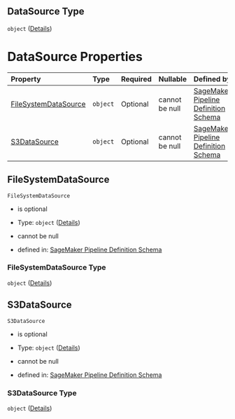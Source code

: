 ## DataSource Type

`object` ([Details](pipeline-definition-definitions-trainingstep-properties-arguments-properties-inputdataconfig-items-properties-datasource.md))

# DataSource Properties

| Property                                      | Type     | Required | Nullable       | Defined by                                                                                                                                                                                                                                                                                                                                                                                                                                    |
| :-------------------------------------------- | :------- | :------- | :------------- | :-------------------------------------------------------------------------------------------------------------------------------------------------------------------------------------------------------------------------------------------------------------------------------------------------------------------------------------------------------------------------------------------------------------------------------------------- |
| [FileSystemDataSource](#filesystemdatasource) | `object` | Optional | cannot be null | [SageMaker Pipeline Definition Schema](pipeline-definition-definitions-trainingstep-properties-arguments-properties-inputdataconfig-items-properties-datasource-properties-filesystemdatasource.md "https://github.com/jerrypeng7773/sagemaker-model-building-pipeline-definition-JSON-schema/schema/#/definitions/TrainingStep/properties/Arguments/properties/InputDataConfig/items/properties/DataSource/properties/FileSystemDataSource") |
| [S3DataSource](#s3datasource)                 | `object` | Optional | cannot be null | [SageMaker Pipeline Definition Schema](pipeline-definition-definitions-trainingstep-properties-arguments-properties-inputdataconfig-items-properties-datasource-properties-s3datasource.md "https://github.com/jerrypeng7773/sagemaker-model-building-pipeline-definition-JSON-schema/schema/#/definitions/TrainingStep/properties/Arguments/properties/InputDataConfig/items/properties/DataSource/properties/S3DataSource")                 |

## FileSystemDataSource



`FileSystemDataSource`

*   is optional

*   Type: `object` ([Details](pipeline-definition-definitions-trainingstep-properties-arguments-properties-inputdataconfig-items-properties-datasource-properties-filesystemdatasource.md))

*   cannot be null

*   defined in: [SageMaker Pipeline Definition Schema](pipeline-definition-definitions-trainingstep-properties-arguments-properties-inputdataconfig-items-properties-datasource-properties-filesystemdatasource.md "https://github.com/jerrypeng7773/sagemaker-model-building-pipeline-definition-JSON-schema/schema/#/definitions/TrainingStep/properties/Arguments/properties/InputDataConfig/items/properties/DataSource/properties/FileSystemDataSource")

### FileSystemDataSource Type

`object` ([Details](pipeline-definition-definitions-trainingstep-properties-arguments-properties-inputdataconfig-items-properties-datasource-properties-filesystemdatasource.md))

## S3DataSource



`S3DataSource`

*   is optional

*   Type: `object` ([Details](pipeline-definition-definitions-trainingstep-properties-arguments-properties-inputdataconfig-items-properties-datasource-properties-s3datasource.md))

*   cannot be null

*   defined in: [SageMaker Pipeline Definition Schema](pipeline-definition-definitions-trainingstep-properties-arguments-properties-inputdataconfig-items-properties-datasource-properties-s3datasource.md "https://github.com/jerrypeng7773/sagemaker-model-building-pipeline-definition-JSON-schema/schema/#/definitions/TrainingStep/properties/Arguments/properties/InputDataConfig/items/properties/DataSource/properties/S3DataSource")

### S3DataSource Type

`object` ([Details](pipeline-definition-definitions-trainingstep-properties-arguments-properties-inputdataconfig-items-properties-datasource-properties-s3datasource.md))
